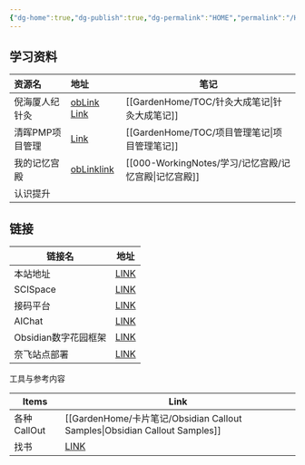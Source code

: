 ```yaml
---
{"dg-home":true,"dg-publish":true,"dg-permalink":"HOME","permalink":"/HOME/","tags":"gardenEntry","dgPassFrontmatter":true}
---
```



## 学习资料

| 资源名          | 地址                                                                                                                                | 笔记             |
|:--------------- |:----------------------------------------------------------------------------------------------------------------------------------- | ---------------- |
| 倪海厦人纪针灸  | [obLink](obsidian://web-open?url=https://www.bilibili.com/video/BV1mD4y1r7Df/) [Link](https://www.bilibili.com/video/BV1mD4y1r7Df/) | [[GardenHome/TOC/针灸大成笔记\|针灸大成笔记]] |
| 清晖PMP项目管理 | [Link](https://app5dvjrqzs8379.h5.xiaoeknow.com/homepage/10)                                                                        | [[GardenHome/TOC/项目管理笔记\|项目管理笔记]] |
| 我的记忆宫殿    | [obLink](obsidian://web-open?url=https://www.bilibili.com/video/BV1SB4y1y75P/)[link](https://www.bilibili.com/video/BV1SB4y1y75P/)  | [[000-WorkingNotes/学习/记忆宫殿/记忆宫殿\|记忆宫殿]]     |
| 认识提升        |                                                                                                                                     |                  |


## 链接

| 链接名               | 地址                                 |
| -------------------- | ------------------------------------ |
| 本站地址             | [LINK](https://garden.taotechip.com) |
| SCISpace             | [LINK](https://typeset.io/)          |
| 接码平台             | [LINK](https://sms-activate.org/cn)  |
| AIChat               | [LINK](https://chat.openai.com/chat) |
| Obsidian数字花园框架 | [LINK](https://dg-docs.ole.dev/)     |
| 奈飞站点部署         | [LINK](https://app.netlify.com)      |

工具与参考内容

| Items       | Link                           |
| ----------- | ------------------------------ |
| 各种CallOut | [[GardenHome/卡片笔记/Obsidian Callout Samples\|Obsidian Callout Samples]]   |
| 找书        | [LINK](https://zlib.zu1k.com/) | 
